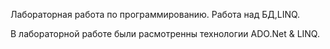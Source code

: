 Лабораторная работа по программированию. Работа над БД,LINQ.

В лабораторной работе были расмотренны технологии ADO.Net & LINQ.

